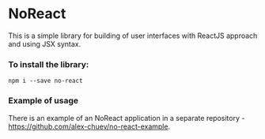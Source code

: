# NoReact

This is a simple library for building of user interfaces with ReactJS approach and using JSX syntax.

### To install the library:

    npm i --save no-react

### Example of usage

There is an example of an NoReact application in a separate repository - https://github.com/alex-chuev/no-react-example.
